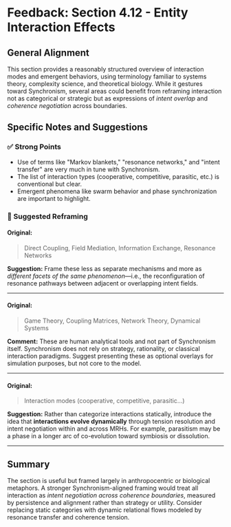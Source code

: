 
# Feedback: Section 4.12 - Entity Interaction Effects

## General Alignment
This section provides a reasonably structured overview of interaction modes and emergent behaviors, using terminology familiar to systems theory, complexity science, and theoretical biology. While it gestures toward Synchronism, several areas could benefit from reframing interaction not as categorical or strategic but as expressions of *intent overlap* and *coherence negotiation* across boundaries.

## Specific Notes and Suggestions

### ✅ Strong Points
- Use of terms like "Markov blankets," "resonance networks," and "intent transfer" are very much in tune with Synchronism.
- The list of interaction types (cooperative, competitive, parasitic, etc.) is conventional but clear.
- Emergent phenomena like swarm behavior and phase synchronization are important to highlight.

### 🔄 Suggested Reframing

#### Original:
> Direct Coupling, Field Mediation, Information Exchange, Resonance Networks

**Suggestion:**
Frame these less as separate mechanisms and more as *different facets of the same phenomenon*—i.e., the reconfiguration of resonance pathways between adjacent or overlapping intent fields.

---

#### Original:
> Game Theory, Coupling Matrices, Network Theory, Dynamical Systems

**Comment:**
These are human analytical tools and not part of Synchronism itself. Synchronism does not rely on strategy, rationality, or classical interaction paradigms. Suggest presenting these as optional overlays for simulation purposes, but not core to the model.

---

#### Original:
> Interaction modes (cooperative, competitive, parasitic...)

**Suggestion:**
Rather than categorize interactions statically, introduce the idea that **interactions evolve dynamically** through tension resolution and intent negotiation within and across MRHs. For example, parasitism may be a phase in a longer arc of co-evolution toward symbiosis or dissolution.

---

## Summary
The section is useful but framed largely in anthropocentric or biological metaphors. A stronger Synchronism-aligned framing would treat all interaction as *intent negotiation across coherence boundaries*, measured by persistence and alignment rather than strategy or utility. Consider replacing static categories with dynamic relational flows modeled by resonance transfer and coherence tension.

